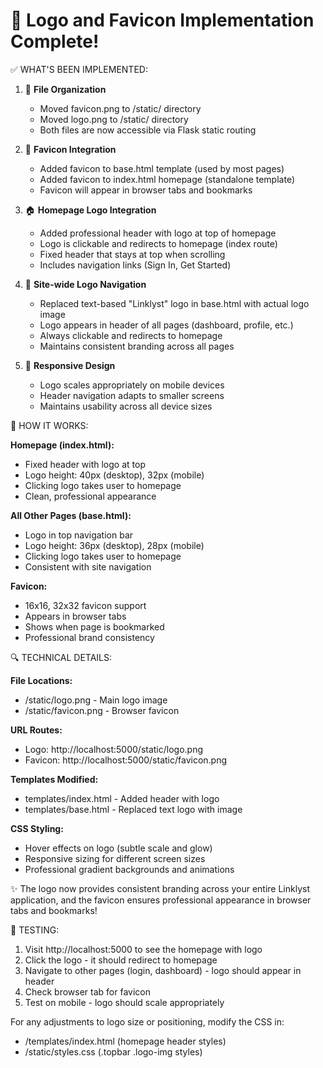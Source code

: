 🚀 Logo and Favicon Implementation Complete!
================================================

✅ WHAT'S BEEN IMPLEMENTED:

1. 📂 **File Organization**
   - Moved favicon.png to /static/ directory
   - Moved logo.png to /static/ directory
   - Both files are now accessible via Flask static routing

2. 🔖 **Favicon Integration**
   - Added favicon to base.html template (used by most pages)
   - Added favicon to index.html homepage (standalone template)
   - Favicon will appear in browser tabs and bookmarks

3. 🏠 **Homepage Logo Integration**
   - Added professional header with logo at top of homepage
   - Logo is clickable and redirects to homepage (index route)
   - Fixed header that stays at top when scrolling
   - Includes navigation links (Sign In, Get Started)

4. 🔗 **Site-wide Logo Navigation**
   - Replaced text-based "Linklyst" logo in base.html with actual logo image
   - Logo appears in header of all pages (dashboard, profile, etc.)
   - Always clickable and redirects to homepage
   - Maintains consistent branding across all pages

5. 📱 **Responsive Design**
   - Logo scales appropriately on mobile devices
   - Header navigation adapts to smaller screens
   - Maintains usability across all device sizes

🎯 HOW IT WORKS:

**Homepage (index.html):**
- Fixed header with logo at top
- Logo height: 40px (desktop), 32px (mobile)
- Clicking logo takes user to homepage
- Clean, professional appearance

**All Other Pages (base.html):**
- Logo in top navigation bar
- Logo height: 36px (desktop), 28px (mobile)
- Clicking logo takes user to homepage
- Consistent with site navigation

**Favicon:**
- 16x16, 32x32 favicon support
- Appears in browser tabs
- Shows when page is bookmarked
- Professional brand consistency

🔍 TECHNICAL DETAILS:

**File Locations:**
- /static/logo.png - Main logo image
- /static/favicon.png - Browser favicon

**URL Routes:**
- Logo: http://localhost:5000/static/logo.png
- Favicon: http://localhost:5000/static/favicon.png

**Templates Modified:**
- templates/index.html - Added header with logo
- templates/base.html - Replaced text logo with image

**CSS Styling:**
- Hover effects on logo (subtle scale and glow)
- Responsive sizing for different screen sizes
- Professional gradient backgrounds and animations

✨ The logo now provides consistent branding across your entire Linklyst application, and the favicon ensures professional appearance in browser tabs and bookmarks!

🧪 TESTING:
1. Visit http://localhost:5000 to see the homepage with logo
2. Click the logo - it should redirect to homepage
3. Navigate to other pages (login, dashboard) - logo should appear in header
4. Check browser tab for favicon
5. Test on mobile - logo should scale appropriately

For any adjustments to logo size or positioning, modify the CSS in:
- /templates/index.html (homepage header styles)
- /static/styles.css (.topbar .logo-img styles)